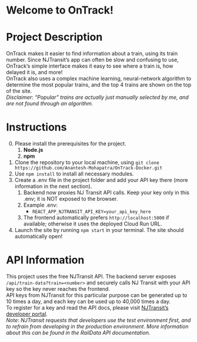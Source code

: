 # Welcome to OnTrack\!

# Project Description

OnTrack makes it easier to find information about a train, using its train number. Since NJTransit’s app can often be slow and confusing to use, OnTrack’s simple interface makes it easy to see where a train is, how delayed it is, and more\!  
OnTrack also uses a complex machine learning, neural-network algorithm to determine the most popular trains, and the top 4 trains are shown on the top of the site.  
*Disclaimer: “Popular” trains are actually just manually selected by me, and are not found through an algorithm.*

# Instructions

0. Please install the prerequisites for the project.  
   1. **Node.js**  
   2. **npm**  
1. Clone the repository to your local machine, using `git clone https://github.com/Anantesh-Mohapatra/OnTrack-Docker.git`
2. Use `npm install` to install all necessary modules.  
3. Create a .env file in the project folder and add your API key there (more information in the next section).  
   1. Backend now proxies NJ Transit API calls. Keep your key only in this .env; it is NOT exposed to the browser.  
   2. Example .env:
      - `REACT_APP_NJTRANSIT_API_KEY=your_api_key_here`
   3. The frontend automatically prefers `http://localhost:5000` if available; otherwise it uses the deployed Cloud Run URL.
4. Launch the site by running `npm start` in your terminal. The site should automatically open\!

# API Information

This project uses the free NJTransit API. The backend server exposes `/api/train-data?train=<number>` and securely calls NJ Transit with your API key so the key never reaches the frontend.  
API keys from NJTransit for this particular purpose can be generated up to 10 times a day, and each key can be used up to 40,000 times a day.  
To register for a key and read the API docs, please visit [NJTransit’s developer portal](https://developer.njtransit.com/registration/docs).  
*Note: NJTransit requests that developers use the test environment first, and to refrain from developing in the production environment. More information about this can be found in the RailData API documentation.*

